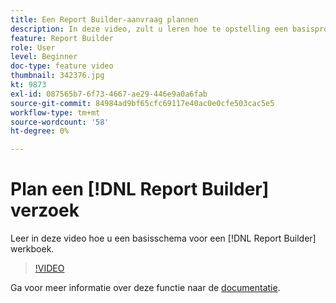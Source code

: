 ```yaml
---
title: Een Report Builder-aanvraag plannen
description: In deze video, zult u leren hoe te opstelling een basisprogramma voor een werkboek van Report Builder.
feature: Report Builder
role: User
level: Beginner
doc-type: feature video
thumbnail: 342376.jpg
kt: 9873
exl-id: 087565b7-6f73-4667-ae29-446e9a0a6fab
source-git-commit: 84984ad9bf65cfc69117e40ac0e0cfe503cac5e5
workflow-type: tm+mt
source-wordcount: '58'
ht-degree: 0%

---
```


# Plan een [!DNL Report Builder] verzoek

Leer in deze video hoe u een basisschema voor een [!DNL Report Builder] werkboek.

>[!VIDEO](https://video.tv.adobe.com/v/342376/?quality=12&learn=on)

Ga voor meer informatie over deze functie naar de [documentatie](https://experienceleague.adobe.com/docs/analytics/analyze/report-builder/t-schedule-a-data-request.html?lang=nl-NL).

